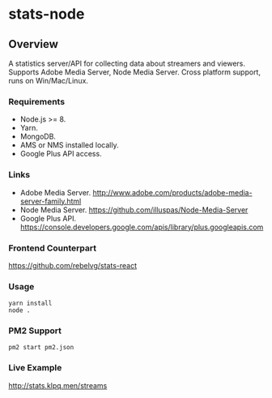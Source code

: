 # stats-node

## Overview
A statistics server/API for collecting data about streamers and viewers.
Supports Adobe Media Server, Node Media Server.
Cross platform support, runs on Win/Mac/Linux.

### Requirements
- Node.js >= 8.
- Yarn.
- MongoDB.
- AMS or NMS installed locally.
- Google Plus API access.

### Links
- Adobe Media Server. http://www.adobe.com/products/adobe-media-server-family.html
- Node Media Server. https://github.com/illuspas/Node-Media-Server
- Google Plus API. https://console.developers.google.com/apis/library/plus.googleapis.com

### Frontend Counterpart
https://github.com/rebelvg/stats-react

### Usage
```
yarn install
node .
```

### PM2 Support
```
pm2 start pm2.json
```

### Live Example
http://stats.klpq.men/streams
